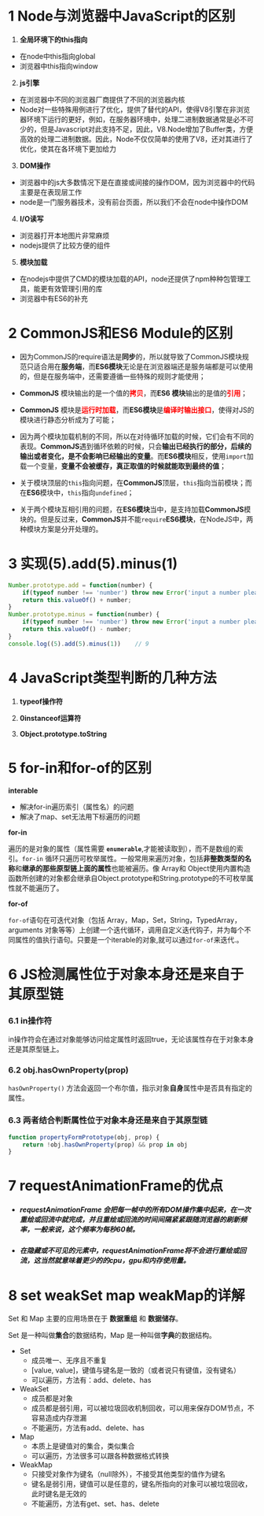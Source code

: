 # 1 Node与浏览器中JavaScript的区别

1. **全局环境下的this指向**
  - 在node中this指向global
  - 浏览器中this指向window

2. **js引擎**
  - 在浏览器中不同的浏览器厂商提供了不同的浏览器内核
  - Node对一些特殊用例进行了优化，提供了替代的API，使得V8引擎在非浏览器环境下运行的更好，例如，在服务器环境中，处理二进制数据通常是必不可少的，但是Javascript对此支持不足，因此，V8.Node增加了Buffer类，方便高效的处理二进制数据。因此，Node不仅仅简单的使用了V8，还对其进行了优化，使其在各环境下更加给力

3. **DOM操作**
  - 浏览器中的js大多数情况下是在直接或间接的操作DOM，因为浏览器中的代码主要是在表现层工作
  - node是一门服务器技术，没有前台页面，所以我们不会在node中操作DOM

4. **I/O读写**
  - 浏览器打开本地图片非常麻烦
  - nodejs提供了比较方便的组件      

5. **模块加载**
  - 在nodejs中提供了CMD的模块加载的API，node还提供了npm种种包管理工具，能更有效管理引用的库
  - 浏览器中有ES6的补充



# 2 CommonJS和ES6 Module的区别

- 因为CommonJS的require语法是**同步**的，所以就导致了CommonJS模块规范只适合用在**服务端**，而**ES6模块**无论是在浏览器端还是服务端都是可以使用的，但是在服务端中，还需要遵循一些特殊的规则才能使用；
- **CommonJS** 模块输出的是一个值的<font color=red>**拷贝**</font>，而**ES6 模块**输出的是值的<font color=red>**引用**</font>；
- **CommonJS** 模块是<font color=red>**运行时加载**</font>，而**ES6模块**是<font color=red>**编译时输出接口**</font>，使得对JS的模块进行静态分析成为了可能；
- 因为两个模块加载机制的不同，所以在对待循环加载的时候，它们会有不同的表现。**CommonJS**遇到循环依赖的时候，只会**输出已经执行的部分，后续的输出或者变化，是不会影响已经输出的变量**。而**ES6模块**相反，使用`import`加载一个变量，**变量不会被缓存，真正取值的时候就能取到最终的值**；

- 关于模块顶层的`this`指向问题，在**CommonJS**顶层，`this`指向当前模块；而在**ES6**模块中，`this`指向`undefined`；
- 关于两个模块互相引用的问题，在**ES6模块**当中，是支持加载**CommonJS**模块的。但是反过来，**CommonJS**并不能`require`**ES6模块**，在NodeJS中，两种模块方案是分开处理的。



# 3 实现(5).add(5).minus(1)

``` js
Number.prototype.add = function(number) {
    if(typeof number !== 'number') throw new Error('input a number please');
    return this.valueOf() + number;
}
Number.prototype.minus = function(number) {
    if(typeof number !== 'number') throw new Error('input a number please');
   	return this.valueOf() - number;
}
console.log((5).add(5).minus(1))	// 9
```



# 4 JavaScript类型判断的几种方法

1. **typeof操作符**

2. **0instanceof运算符**

3. **Object.prototype.toString** 

   

# 5 for-in和for-of的区别

**interable** 

- 解决for-in遍历索引（属性名）的问题
- 解决了map、set无法用下标遍历的问题

**for-in**

遍历的是对象的属性（属性需要 **`enumerable`**,才能被读取到），而不是数组的索引。`for-in` 循环只遍历可枚举属性。一般常用来遍历对象，包括**非整数类型的名称**和**继承的那些原型链上面的属性**也能被遍历。像 Array和 Object使用内置构造函数所创建的对象都会继承自Object.prototype和String.prototype的不可枚举属性就不能遍历了。

**for-of**

`for-of`语句在可迭代对象（包括 Array，Map，Set，String，TypedArray，arguments 对象等等）上创建一个迭代循环，调用自定义迭代钩子，并为每个不同属性的值执行语句。只要是一个iterable的对象,就可以通过`for-of`来迭代.。



# 6 JS检测属性位于对象本身还是来自于其原型链

### 6.1 in操作符

in操作符会在通过对象能够访问给定属性时返回true，无论该属性存在于对象本身还是其原型链上。

### 6.2 obj.hasOwnProperty(prop)

`hasOwnProperty()` 方法会返回一个布尔值，指示对象**自身**属性中是否具有指定的属性。

### 6.3 两者结合判断属性位于对象本身还是来自于其原型链

``` javascript
function propertyFormPrototype(obj, prop) {
    return !obj.hasOwnProperty(prop) && prop in obj
}
```



# 7 requestAnimationFrame的优点

- ##### requestAnimationFrame 会把每一帧中的所有DOM操作集中起来，在一次重绘或回流中就完成，并且重绘或回流的时间间隔紧紧跟随浏览器的刷新频率，一般来说，这个频率为每秒60帧。

- ##### 在隐藏或不可见的元素中，requestAnimationFrame将不会进行重绘或回流，这当然就意味着更少的的cpu，gpu和内存使用量。



# 8 set weakSet map weakMap的详解

Set 和 Map 主要的应用场景在于 **数据重组** 和 **数据储存**。

Set 是一种叫做**集合**的数据结构，Map 是一种叫做**字典**的数据结构。

- Set
  - 成员唯一、无序且不重复
  - [value, value]，键值与键名是一致的（或者说只有键值，没有键名）
  - 可以遍历，方法有：add、delete、has
- WeakSet
  - 成员都是对象
  - 成员都是弱引用，可以被垃圾回收机制回收，可以用来保存DOM节点，不容易造成内存泄漏
  - 不能遍历，方法有add、delete、has
- Map
  - 本质上是键值对的集合，类似集合
  - 可以遍历，方法很多可以跟各种数据格式转换
- WeakMap
  - 只接受对象作为键名（null除外），不接受其他类型的值作为键名
  - 键名是弱引用，键值可以是任意的，键名所指向的对象可以被垃圾回收，此时键名是无效的
  - 不能遍历，方法有get、set、has、delete

